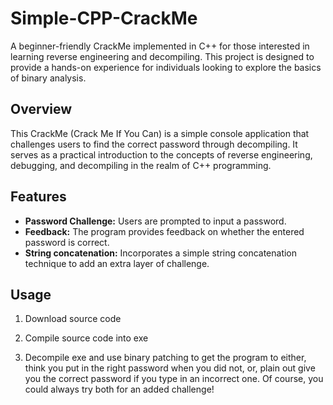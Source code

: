 # Simple-CPP-CrackMe

A beginner-friendly CrackMe implemented in C++ for those interested in learning reverse engineering and decompiling. This project is designed to provide a hands-on experience for individuals looking to explore the basics of binary analysis.

## Overview

This CrackMe (Crack Me If You Can) is a simple console application that challenges users to find the correct password through decompiling. It serves as a practical introduction to the concepts of reverse engineering, debugging, and decompiling in the realm of C++ programming.

## Features

- **Password Challenge:** Users are prompted to input a password.
- **Feedback:** The program provides feedback on whether the entered password is correct.
- **String concatenation:** Incorporates a simple string concatenation technique to add an extra layer of challenge.

## Usage

1. Download source code

2. Compile source code into exe

3. Decompile exe and use binary patching to get the program to either, think you put in the right password when you did not, or, plain out give you the correct password if you type in an incorrect one. Of course, you could always try both for an added challenge!
